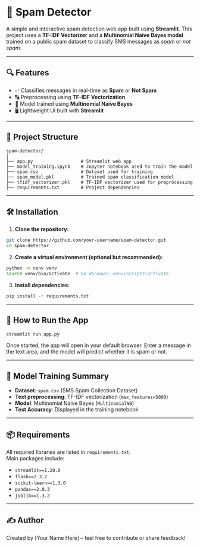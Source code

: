 
# 📧 Spam Detector

A simple and interactive spam detection web app built using **Streamlit**. This project uses a **TF-IDF Vectorizer** and a **Multinomial Naive Bayes model** trained on a public spam dataset to classify SMS messages as *spam* or *not spam*.

---

## 🔍 Features

- ✅ Classifies messages in real-time as **Spam** or **Not Spam**
- 🔠 Preprocessing using **TF-IDF Vectorization**
- 🧠 Model trained using **Multinomial Naive Bayes**
- 🖥️ Lightweight UI built with **Streamlit**

---

## 📁 Project Structure

```
spam-detector/
│
├── app.py                  # Streamlit web app
├── model_training.ipynb    # Jupyter notebook used to train the model
├── spam.csv                # Dataset used for training
├── spam_model.pkl          # Trained spam classification model
├── tfidf_vectorizer.pkl    # TF-IDF vectorizer used for preprocessing
├── requirements.txt        # Project dependencies
```

---

## 🛠️ Installation

1. **Clone the repository:**

```bash
git clone https://github.com/your-username/spam-detector.git
cd spam-detector
```

2. **Create a virtual environment (optional but recommended):**

```bash
python -m venv venv
source venv/bin/activate  # On Windows: venv\Scripts\activate
```

3. **Install dependencies:**

```bash
pip install -r requirements.txt
```

---

## 🚀 How to Run the App

```bash
streamlit run app.py
```

Once started, the app will open in your default browser. Enter a message in the text area, and the model will predict whether it is spam or not.

---

## 🧠 Model Training Summary

- **Dataset**: `spam.csv` (SMS Spam Collection Dataset)
- **Text preprocessing**: TF-IDF vectorization (`max_features=5000`)
- **Model**: Multinomial Naive Bayes (`MultinomialNB`)
- **Test Accuracy**: Displayed in the training notebook

---

## 📦 Requirements

All required libraries are listed in `requirements.txt`.  
Main packages include:

- `streamlit==1.28.0`
- `flask==2.3.2`
- `scikit-learn==1.3.0`
- `pandas==2.0.3`
- `joblib==1.3.2`

---

## ✍️ Author

Created by [Your Name Here] – feel free to contribute or share feedback!
